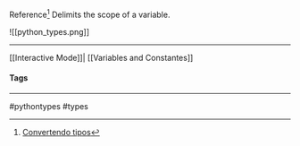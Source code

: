 Reference[^1]
Delimits the scope of a variable.


![[python_types.png]]

***
[[Interactive Mode]]| [[Variables and Constantes]]


#### Tags
***
#pythontypes #types

[^1]: [Convertendo tipos](https://github.com/digitalinnovationone/trilha-python-dio/blob/main/00%20-%20Fundamentos/convertendo_tipos.py)